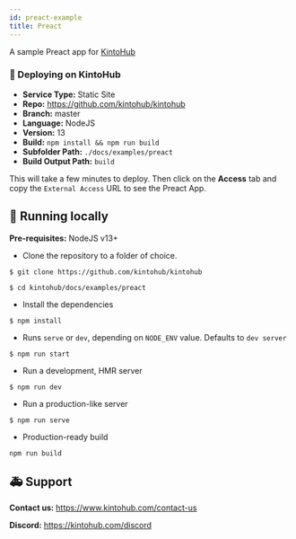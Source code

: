 ```yaml
---
id: preact-example
title: Preact
---
```


A sample Preact app for [KintoHub](https://kintohub.com)

### :rocket: Deploying on KintoHub

- **Service Type:** Static Site
- **Repo:** https://github.com/kintohub/kintohub
- **Branch:** master
- **Language:** NodeJS
- **Version:** 13
- **Build:** `npm install && npm run build`
- **Subfolder Path:** `./docs/examples/preact`
- **Build Output Path:** `build`

This will take a few minutes to deploy. Then click on the **Access** tab and copy the `External Access` URL to see the Preact App.

## :hammer: Running locally

**Pre-requisites:** NodeJS v13+

- Clone the repository to a folder of choice.

```
$ git clone https://github.com/kintohub/kintohub

$ cd kintohub/docs/examples/preact
```

- Install the dependencies

```
$ npm install
```

- Runs `serve` or `dev`, depending on `NODE_ENV` value. Defaults to `dev server`

```
$ npm run start
```

- Run a development, HMR server

```
$ npm run dev
```

- Run a production-like server

```
$ npm run serve
```

- Production-ready build

```
npm run build
```


## :ambulance: Support

**Contact us:** https://www.kintohub.com/contact-us

**Discord:** https://kintohub.com/discord
